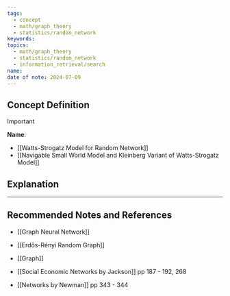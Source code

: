 ```yaml
---
tags:
  - concept
  - math/graph_theory
  - statistics/random_network
keywords: 
topics:
  - math/graph_theory
  - statistics/random_network
  - information_retrieval/search
name: 
date of note: 2024-07-09
---
```


## Concept Definition

>[!important]
>**Name**: 



- [[Watts-Strogatz Model for Random Network]]
- [[Navigable Small World Model and Kleinberg Variant of Watts-Strogatz Model]]

## Explanation





-----------
##  Recommended Notes and References


- [[Graph Neural Network]]
- [[Erdős-Rényi Random Graph]]
- [[Graph]]



- [[Social Economic Networks by Jackson]] pp 187 - 192, 268
- [[Networks by Newman]] pp 343 - 344